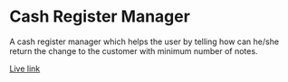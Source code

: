 # Cash Register Manager

A cash register manager which helps the user by telling how can he/she return the change to the customer with minimum number of notes.

[Live link](https://cash-register-bhargavi.netlify.app/)